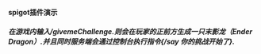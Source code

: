 #### spigot插件演示
##### 在游戏内输入/givemeChallenge.则会在玩家的正前方生成一只末影龙（Ender Dragon）.并且同时服务端会通过控制台执行指令{/say 你的挑战开始了}.
